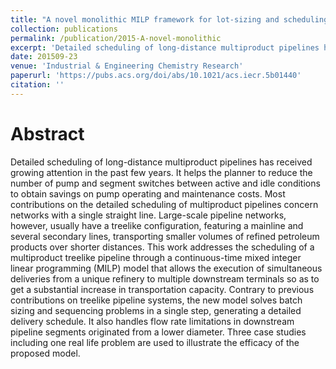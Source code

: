 ```yaml
---
title: "A novel monolithic MILP framework for lot-sizing and scheduling of multiproduct treelike pipeline networks"
collection: publications
permalink: /publication/2015-A-novel-monolithic
excerpt: 'Detailed scheduling of long-distance multiproduct pipelines has received growing attention in the past few years. It helps the planner to reduce the number of pump and segment switches between active and idle conditions to obtain savings on pump operating and maintenance costs.'
date: 201509-23
venue: 'Industrial & Engineering Chemistry Research'
paperurl: 'https://pubs.acs.org/doi/abs/10.1021/acs.iecr.5b01440'
citation: ''
---
```

Abstract
======
  Detailed scheduling of long-distance multiproduct pipelines has received growing attention in the past few years. It helps the planner to reduce the number of pump and segment switches between active and idle conditions to obtain savings on pump operating and maintenance costs. Most contributions on the detailed scheduling of multiproduct pipelines concern networks with a single straight line. Large-scale pipeline networks, however, usually have a treelike configuration, featuring a mainline and several secondary lines, transporting smaller volumes of refined petroleum products over shorter distances. This work addresses the scheduling of a multiproduct treelike pipeline through a continuous-time mixed integer linear programming (MILP) model that allows the execution of simultaneous deliveries from a unique refinery to multiple downstream terminals so as to get a substantial increase in transportation capacity. Contrary to previous contributions on treelike pipeline systems, the new model solves batch sizing and sequencing problems in a single step, generating a detailed delivery schedule. It also handles flow rate limitations in downstream pipeline segments originated from a lower diameter. Three case studies including one real life problem are used to illustrate the efficacy of the proposed model.

